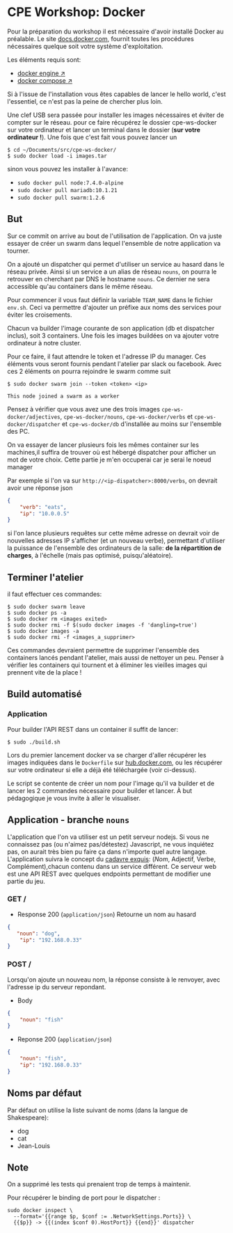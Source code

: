 # CPE Workshop: Docker

Pour la préparation du workshop il est nécessaire d'avoir installé Docker au préalable.
Le site [docs.docker.com](https://docs.docker.com), fournit toutes les procédures nécessaires
quelque soit votre système d'exploitation.

Les éléments requis sont:
* [docker engine :arrow_upper_right:](https://docs.docker.com/engine/installation/) 
* [docker compose :arrow_upper_right:](https://docs.docker.com/compose/install/)

Si à l'issue de l'installation vous êtes capables de lancer le hello world, c'est l'essentiel, ce 
n'est pas la peine de chercher plus loin.

Une clef USB sera passée pour installer les images nécessaires et éviter de compter sur le réseau.
pour ce faire récupérez le dossier cpe-ws-docker sur votre ordinateur et lancer un terminal dans
le dossier (**sur votre ordinateur !**). Une fois que c'est fait vous pouvez lancer un

```shell
$ cd ~/Documents/src/cpe-ws-docker/
$ sudo docker load -i images.tar
``` 

sinon vous pouvez les installer à l'avance:

+ `sudo docker pull node:7.4.0-alpine`
+ `sudo docker pull mariadb:10.1.21`
+ `sudo docker pull swarm:1.2.6`

## But

Sur ce commit on arrive au bout de l'utilisation de l'application. On va juste essayer 
de créer un swarm dans lequel l'ensemble de notre application va tourner. 

On a ajouté un dispatcher qui permet d'utiliser un service au hasard dans le réseau privée.
Ainsi si un service a un alias de réseau `nouns`, on pourra le retrouver en cherchant par DNS le 
hostname `nouns`. Ce dernier ne sera accessible qu'au containers dans le même réseau.

Pour commencer il vous faut définir la variable `TEAM_NAME` dans le fichier `env.sh`. Ceci va
permettre d'ajouter un préfixe aux noms des services pour éviter les croisements. 

Chacun va builder l'image courante de son application (db et dispatcher inclus), soit 3 containers.
Une fois les images buildées on va ajouter votre ordinateur à notre cluster.

Pour ce faire, il faut attendre le token et l'adresse IP du manager. Ces éléments vous seront fournis
pendant l'atelier par slack ou facebook. Avec ces 2 éléments on pourra rejoindre le swarm comme suit

```shell
$ sudo docker swarm join --token <token> <ip>

This node joined a swarm as a worker
```
Pensez à vérifier que vous avez une des trois images `cpe-ws-docker/adjectives`, `cpe-ws-docker/nouns`,
`cpe-ws-docker/verbs` et `cpe-ws-docker/dispatcher` et `cpe-ws-docker/db` d'installée au moins sur
l'ensemble des PC.

On va essayer de lancer plusieurs fois les mêmes container sur les machines,il suffira de trouver où
est hébergé dispatcher pour afficher un mot de votre choix. Cette partie je m'en occuperai car je
serai le noeud manager

Par exemple si l'on va sur `http://<ip-dispatcher>:8000/verbs`, on devrait avoir une réponse json

```json
{
    "verb": "eats",
    "ip": "10.0.0.5"
}
```

si l'on lance plusieurs requêtes sur cette même adresse on devrait voir de nouvelles adresses IP
s'afficher (et un nouveau verbe), permettant d'utiliser la puissance de l'ensemble des ordinateurs
de la salle: **de la répartition de charges**, à l'échelle (mais pas optimisé, puisqu'aléatoire).

## Terminer l'atelier

il faut effectuer ces commandes:

```shell
$ sudo docker swarm leave
$ sudo docker ps -a 
$ sudo docker rm <images exited>
$ sudo docker rmi -f $(sudo docker images -f 'dangling=true')
$ sudo docker images -a
$ sudo docker rmi -f <images_a_supprimer>
```

Ces commandes devraient permettre de supprimer l'ensemble des containers lancés pendant l'atelier,
mais aussi de nettoyer un peu. Penser à vérifier les containers qui tournent et à éliminer les
vieilles images qui prennent vite de la place !
 
## Build automatisé

### Application

Pour builder l'API REST dans un container il suffit de lancer:

```shell
$ sudo ./build.sh
```

Lors du premier lancement docker va se charger d'aller récupérer les images indiquées dans le
`Dockerfile` sur [hub.docker.com](https://hub.docker.com/), ou les récupérer sur votre ordinateur si
elle a déjà été téléchargée (voir ci-dessus).

Le script se contente de créer un nom pour l'image qu'il va builder et de lancer les 2 commandes
nécessaire pour builder et lancer.
À but pédagogique je vous invite à aller le visualiser.

## Application - branche `nouns`

L'application que l'on va utiliser est un petit serveur nodejs. Si vous ne connaissez pas
(ou n'aimez pas/détestez) Javascript, ne vous inquiétez pas, on aurait très bien pu faire ça dans
n'importe quel autre langage.
L'application suivra le concept du [cadavre exquis][cadavre-exquis-wiki]: (*Nom*, Adjectif, Verbe,
Complément),chacun contenu dans un service différent.
Ce serveur web est une API REST avec quelques endpoints permettant de modifier une partie du jeu.


[cadavre-exquis-wiki]: https://www.wikiwand.com/fr/Cadavre_exquis_(jeu)

### GET /

+ Response 200 (`application/json`)
Retourne un nom au hasard

```json
{
   "noun": "dog",
    "ip": "192.168.0.33"
}
```

### POST /

Lorsqu'on ajoute un nouveau nom, la réponse consiste à le renvoyer, avec l'adresse
ip du serveur repondant.

+ Body
```json
{
    "noun": "fish"
}
```

+ Reponse 200 (`application/json`)
```json
{
    "noun": "fish",
    "ip": "192.168.0.33"
}
```

## Noms par défaut

Par défaut on utilise la liste suivant de noms (dans la langue de Shakespeare):

+ dog
+ cat
+ Jean-Louis

## Note

On a supprimé les tests qui prenaient trop de temps à maintenir.

Pour récupérer le binding de port pour le dispatcher :

```shell
sudo docker inspect \
  --format='{{range $p, $conf := .NetworkSettings.Ports}} \
  {{$p}} -> {{(index $conf 0).HostPort}} {{end}}' dispatcher
```
